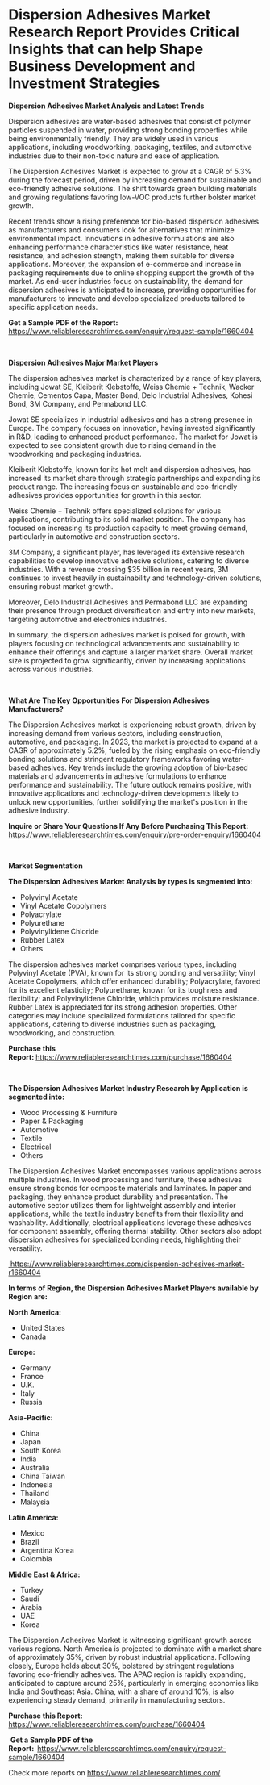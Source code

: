 <p><h1>Dispersion Adhesives Market Research Report Provides Critical Insights that can help Shape Business Development and Investment Strategies</h1></p><p><strong>Dispersion Adhesives Market Analysis and Latest Trends</strong></p>
<p><p>Dispersion adhesives are water-based adhesives that consist of polymer particles suspended in water, providing strong bonding properties while being environmentally friendly. They are widely used in various applications, including woodworking, packaging, textiles, and automotive industries due to their non-toxic nature and ease of application. </p><p>The Dispersion Adhesives Market is expected to grow at a CAGR of 5.3% during the forecast period, driven by increasing demand for sustainable and eco-friendly adhesive solutions. The shift towards green building materials and growing regulations favoring low-VOC products further bolster market growth. </p><p>Recent trends show a rising preference for bio-based dispersion adhesives as manufacturers and consumers look for alternatives that minimize environmental impact. Innovations in adhesive formulations are also enhancing performance characteristics like water resistance, heat resistance, and adhesion strength, making them suitable for diverse applications. Moreover, the expansion of e-commerce and increase in packaging requirements due to online shopping support the growth of the market. As end-user industries focus on sustainability, the demand for dispersion adhesives is anticipated to increase, providing opportunities for manufacturers to innovate and develop specialized products tailored to specific application needs.</p></p>
<p><strong>Get a Sample PDF of the Report:&nbsp;</strong> <a href="https://www.reliableresearchtimes.com/enquiry/request-sample/1660404?utm_campaign=2129&utm_medium=2&utm_source=Github&utm_content=ia&utm_term=30012025&utm_id=dispersion-adhesives">https://www.reliableresearchtimes.com/enquiry/request-sample/1660404</a></p>
<p>&nbsp;</p>
<p><strong>Dispersion Adhesives Major Market Players</strong></p>
<p><p>The dispersion adhesives market is characterized by a range of key players, including Jowat SE, Kleiberit Klebstoffe, Weiss Chemie + Technik, Wacker Chemie, Cementos Capa, Master Bond, Delo Industrial Adhesives, Kohesi Bond, 3M Company, and Permabond LLC. </p><p>Jowat SE specializes in industrial adhesives and has a strong presence in Europe. The company focuses on innovation, having invested significantly in R&D, leading to enhanced product performance. The market for Jowat is expected to see consistent growth due to rising demand in the woodworking and packaging industries.</p><p>Kleiberit Klebstoffe, known for its hot melt and dispersion adhesives, has increased its market share through strategic partnerships and expanding its product range. The increasing focus on sustainable and eco-friendly adhesives provides opportunities for growth in this sector.</p><p>Weiss Chemie + Technik offers specialized solutions for various applications, contributing to its solid market position. The company has focused on increasing its production capacity to meet growing demand, particularly in automotive and construction sectors.</p><p>3M Company, a significant player, has leveraged its extensive research capabilities to develop innovative adhesive solutions, catering to diverse industries. With a revenue crossing $35 billion in recent years, 3M continues to invest heavily in sustainability and technology-driven solutions, ensuring robust market growth.</p><p>Moreover, Delo Industrial Adhesives and Permabond LLC are expanding their presence through product diversification and entry into new markets, targeting automotive and electronics industries. </p><p>In summary, the dispersion adhesives market is poised for growth, with players focusing on technological advancements and sustainability to enhance their offerings and capture a larger market share. Overall market size is projected to grow significantly, driven by increasing applications across various industries.</p></p>
<p>&nbsp;</p>
<p><strong>What Are The Key Opportunities For Dispersion Adhesives Manufacturers?</strong></p>
<p><p>The Dispersion Adhesives market is experiencing robust growth, driven by increasing demand from various sectors, including construction, automotive, and packaging. In 2023, the market is projected to expand at a CAGR of approximately 5.2%, fueled by the rising emphasis on eco-friendly bonding solutions and stringent regulatory frameworks favoring water-based adhesives. Key trends include the growing adoption of bio-based materials and advancements in adhesive formulations to enhance performance and sustainability. The future outlook remains positive, with innovative applications and technology-driven developments likely to unlock new opportunities, further solidifying the market's position in the adhesive industry.</p></p>
<p><strong>Inquire or Share Your Questions If Any Before Purchasing This Report:</strong> <a href="https://www.reliableresearchtimes.com/enquiry/pre-order-enquiry/1660404?utm_campaign=2129&utm_medium=2&utm_source=Github&utm_content=ia&utm_term=30012025&utm_id=dispersion-adhesives">https://www.reliableresearchtimes.com/enquiry/pre-order-enquiry/1660404</a></p>
<p>&nbsp;</p>
<p><strong>Market Segmentation</strong></p>
<p><strong>The Dispersion Adhesives Market Analysis by types is segmented into:</strong></p>
<p><ul><li>Polyvinyl Acetate</li><li>Vinyl Acetate Copolymers</li><li>Polyacrylate</li><li>Polyurethane</li><li>Polyvinylidene Chloride</li><li>Rubber Latex</li><li>Others</li></ul></p>
<p><p>The dispersion adhesives market comprises various types, including Polyvinyl Acetate (PVA), known for its strong bonding and versatility; Vinyl Acetate Copolymers, which offer enhanced durability; Polyacrylate, favored for its excellent elasticity; Polyurethane, known for its toughness and flexibility; and Polyvinylidene Chloride, which provides moisture resistance. Rubber Latex is appreciated for its strong adhesion properties. Other categories may include specialized formulations tailored for specific applications, catering to diverse industries such as packaging, woodworking, and construction.</p></p>
<p><strong>Purchase this Report:&nbsp;</strong><a href="https://www.reliableresearchtimes.com/purchase/1660404?utm_campaign=2129&utm_medium=2&utm_source=Github&utm_content=ia&utm_term=30012025&utm_id=dispersion-adhesives">https://www.reliableresearchtimes.com/purchase/1660404</a></p>
<p>&nbsp;</p>
<p><strong>The Dispersion Adhesives Market Industry Research by Application is segmented into:</strong></p>
<p><ul><li>Wood Processing & Furniture</li><li>Paper & Packaging</li><li>Automotive</li><li>Textile</li><li>Electrical</li><li>Others</li></ul></p>
<p><p>The Dispersion Adhesives Market encompasses various applications across multiple industries. In wood processing and furniture, these adhesives ensure strong bonds for composite materials and laminates. In paper and packaging, they enhance product durability and presentation. The automotive sector utilizes them for lightweight assembly and interior applications, while the textile industry benefits from their flexibility and washability. Additionally, electrical applications leverage these adhesives for component assembly, offering thermal stability. Other sectors also adopt dispersion adhesives for specialized bonding needs, highlighting their versatility.</p></p>
<p><a href="https://www.reliableresearchtimes.com/dispersion-adhesives-market-r1660404?utm_campaign=2129&utm_medium=2&utm_source=Github&utm_content=ia&utm_term=30012025&utm_id=dispersion-adhesives">&nbsp;https://www.reliableresearchtimes.com/dispersion-adhesives-market-r1660404</a></p>
<p><strong>In terms of Region, the Dispersion Adhesives Market Players available by Region are:</strong></p>
<p>
    <p> <strong> North America: </strong>
        <ul>
            <li>United States</li>
            <li>Canada</li>
        </ul>
        </p> 
    <p> <strong> Europe: </strong>
        <ul>
            <li>Germany</li>
            <li>France</li>
            <li>U.K.</li>
            <li>Italy</li>
            <li>Russia</li>
        </ul>
        </p> 
    <p> <strong> Asia-Pacific: </strong>
        <ul>
            <li>China</li>
            <li>Japan</li>
            <li>South Korea</li>
            <li>India</li>
            <li>Australia</li>
            <li>China Taiwan</li>
            <li>Indonesia</li>
            <li>Thailand</li>
            <li>Malaysia</li>
        </ul>
        </p> 
    <p> <strong> Latin America: </strong>
        <ul>
            <li>Mexico</li>
            <li>Brazil</li>
            <li>Argentina Korea</li>
            <li>Colombia</li>
        </ul>
        </p> 
    <p> <strong> Middle East & Africa: </strong>
        <ul>
            <li>Turkey</li>
            <li>Saudi</li>
            <li>Arabia</li>
            <li>UAE</li>
            <li>Korea</li>
        </ul>
    </p>
    </p>
<p><p>The Dispersion Adhesives Market is witnessing significant growth across various regions. North America is projected to dominate with a market share of approximately 35%, driven by robust industrial applications. Following closely, Europe holds about 30%, bolstered by stringent regulations favoring eco-friendly adhesives. The APAC region is rapidly expanding, anticipated to capture around 25%, particularly in emerging economies like India and Southeast Asia. China, with a share of around 10%, is also experiencing steady demand, primarily in manufacturing sectors.</p></p>
<p><strong>Purchase this Report: </strong><a href="https://www.reliableresearchtimes.com/purchase/1660404?utm_campaign=2129&utm_medium=2&utm_source=Github&utm_content=ia&utm_term=30012025&utm_id=dispersion-adhesives">https://www.reliableresearchtimes.com/purchase/1660404</a></p>
<p>&nbsp;<strong>Get a Sample PDF of the Report:&nbsp;&nbsp;</strong><a href="https://www.reliableresearchtimes.com/enquiry/request-sample/1660404?utm_campaign=2129&utm_medium=2&utm_source=Github&utm_content=ia&utm_term=30012025&utm_id=dispersion-adhesives">https://www.reliableresearchtimes.com/enquiry/request-sample/1660404</a></p>
<p><strong></strong></p>
<p>Check more reports on <a href="https://www.reliableresearchtimes.com/?utm_campaign=2129&utm_medium=2&utm_source=Github&utm_content=ia&utm_term=30012025&utm_id=dispersion-adhesives">https://www.reliableresearchtimes.com/</a></p>